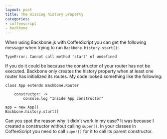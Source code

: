 ```yaml
---
layout: post
title: The missing history property
categories:
- coffeescript
- backbone
---
```


When using Backbone.js with CoffeeScript you can get the following message when trying to run `Backbone.history.start()`:

	TypeError: Cannot call method 'start' of undefined

If you do it could be because the constructor of your router has not be executed. Backbone only creates the history property when at least one router has initialized its routes. My code looked something like the following:

	class App extends Backbone.Router

		constructor: ->
			console.log "Inside App constructor"

	app = new App()
	Backbone.history.start()

Can you spot the reason why it didn't work in my case? It was because I created a constructor without calling `super()`. In your classes in CoffeeScript you need to call `super()` for it to call its parent constructor.
